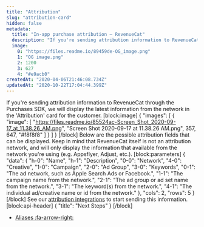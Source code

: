 ```yaml
---
title: "Attribution"
slug: "attribution-card"
hidden: false
metadata: 
  title: "In-app purchase attribution – RevenueCat"
  description: "If you're sending attribution information to RevenueCat through the Purchases SDK, we will display the latest information in the 'Attribution' card for the customer."
  image: 
    0: "https://files.readme.io/89459de-OG_image.png"
    1: "OG image.png"
    2: 1200
    3: 627
    4: "#e9acb0"
createdAt: "2020-04-06T21:46:08.734Z"
updatedAt: "2020-10-22T17:04:44.399Z"
---
```

If you're sending attribution information to RevenueCat through the Purchases SDK, we will display the latest information from the network in the 'Attribution' card for the customer. 
[block:image]
{
  "images": [
    {
      "image": [
        "https://files.readme.io/85524ac-Screen_Shot_2020-09-17_at_11.38.26_AM.png",
        "Screen Shot 2020-09-17 at 11.38.26 AM.png",
        357,
        647,
        "#f8f8f8"
      ]
    }
  ]
}
[/block]
Below are the possible attribution fields that can be displayed. Keep in mind that RevenueCat itself is not an attribution network, and will only display the information that available from the network you're using (e.g. Appsflyer, Adjust, etc.).
[block:parameters]
{
  "data": {
    "h-0": "Name",
    "h-1": "Description",
    "0-0": "Network",
    "4-0": "Creative",
    "1-0": "Campaign",
    "2-0": "Ad Group",
    "3-0": "Keywords",
    "0-1": "The ad network, such as Apple Search Ads or Facebook.",
    "1-1": "The campaign name from the network.",
    "2-1": "The ad group or ad set name from the network.",
    "3-1": "The keyword(s) from the network.",
    "4-1": "The individual ad/creative name or id from the network."
  },
  "cols": 2,
  "rows": 5
}
[/block]
See our [attribution integrations](doc:attribution) to start sending this information.
[block:api-header]
{
  "title": "Next Steps"
}
[/block]
* [Aliases :fa-arrow-right:](doc:aliases-card)